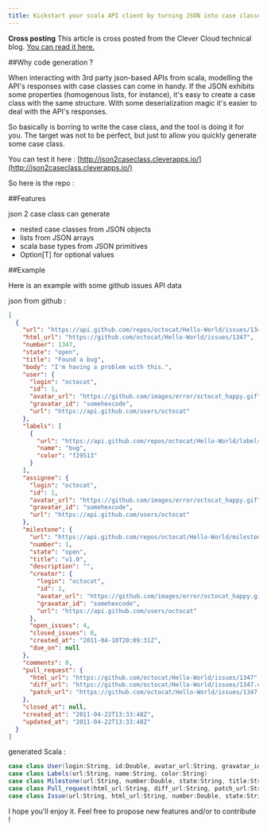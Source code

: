 ```yaml
---
title: Kickstart your scala API client by turning JSON into case classes.
---
```


<div class="alert alert-info">
<strong><i class="icon-random"></i> Cross posting</strong> This article is cross posted from the Clever Cloud technical blog. <a href="http://engineering.clever-cloud.com/scala/2013/02/21/json2caseclass-Kickstart-your-scala-API-client-by-turning-JSON-into-case-classes.html">You can read it here.</a>
</div>

##Why code generation ?

When interacting with 3rd party json-based APIs from scala, modelling the API's responses with case classes can come in handy. If the JSON exhibits some properties (homogenous lists, for instance), it's easy to create a case class with the same structure. With some deserialization magic it's easier to deal with the API's responses.

So basically is borring to write the case class, and the tool is doing it for you. The target was not to be perfect, but just to allow you quickly generate some case class.

You can test it here : [http://json2caseclass.cleverapps.io/](http://json2caseclass.cleverapps.io/)

So here is the repo :

<div class="github-widget" data-repo="CleverCloud/json2caseclass"> </div>


##Features

json 2 case class can generate
* nested case classes from JSON objects
* lists from JSON arrays
* scala base types from JSON primitives
* Option[T] for optional values

##Example

Here is an example with some github issues API data


json from github :

```json
[
  {
    "url": "https://api.github.com/repos/octocat/Hello-World/issues/1347",
    "html_url": "https://github.com/octocat/Hello-World/issues/1347",
    "number": 1347,
    "state": "open",
    "title": "Found a bug",
    "body": "I'm having a problem with this.",
    "user": {
      "login": "octocat",
      "id": 1,
      "avatar_url": "https://github.com/images/error/octocat_happy.gif",
      "gravatar_id": "somehexcode",
      "url": "https://api.github.com/users/octocat"
    },
    "labels": [
      {
        "url": "https://api.github.com/repos/octocat/Hello-World/labels/bug",
        "name": "bug",
        "color": "f29513"
      }
    ],
    "assignee": {
      "login": "octocat",
      "id": 1,
      "avatar_url": "https://github.com/images/error/octocat_happy.gif",
      "gravatar_id": "somehexcode",
      "url": "https://api.github.com/users/octocat"
    },
    "milestone": {
      "url": "https://api.github.com/repos/octocat/Hello-World/milestones/1",
      "number": 1,
      "state": "open",
      "title": "v1.0",
      "description": "",
      "creator": {
        "login": "octocat",
        "id": 1,
        "avatar_url": "https://github.com/images/error/octocat_happy.gif",
        "gravatar_id": "somehexcode",
        "url": "https://api.github.com/users/octocat"
      },
      "open_issues": 4,
      "closed_issues": 8,
      "created_at": "2011-04-10T20:09:31Z",
      "due_on": null
    },
    "comments": 0,
    "pull_request": {
      "html_url": "https://github.com/octocat/Hello-World/issues/1347",
      "diff_url": "https://github.com/octocat/Hello-World/issues/1347.diff",
      "patch_url": "https://github.com/octocat/Hello-World/issues/1347.patch"
    },
    "closed_at": null,
    "created_at": "2011-04-22T13:33:48Z",
    "updated_at": "2011-04-22T13:33:48Z"
  }
]
```


generated Scala :

```scala
case class User(login:String, id:Double, avatar_url:String, gravatar_id:String, url:String)
case class Labels(url:String, name:String, color:String)
case class Milestone(url:String, number:Double, state:String, title:String, description:String, creator:User, open_issues:Double, closed_issues:Double, created_at:String, due_on:String)
case class Pull_request(html_url:String, diff_url:String, patch_url:String)
case class Issue(url:String, html_url:String, number:Double, state:String, title:String, body:String, user:User, labels:List[Labels], assignee:User, milestone:Milestone, comments:Double, pull_request:Option[Pull_request], closed_at:Option[String], created_at:String, updated_at:String)
```




I hope you'll enjoy it. Feel free to propose new features and/or to contribute !

